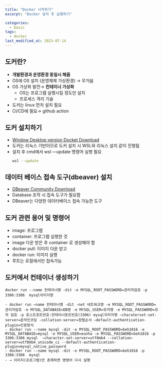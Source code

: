```yaml
---
title: "Docker 시작하기"
excerpt: "Docker 설치 후 실행하기"

categories:
  - basic
tags:
  - docker
last_modified_at: 2023-07-14
---
```


## 도커란?

- **개발환경과 운영환경 동일시 해줌**
- OS에 OS 설치 (운영체제 가상환경) → 무거움
- OS 가상화 발전→ **컨테이너 가상화**
    - OS는 프로그램 실행시킬 정도만 설치
    - 프로세스 격리 기술
- 도커는 linux 먼저 설치 필요
- CI/CD에 필요→ github action


## 도커 설치하기
- [Window Desktop version Docket Download](https://www.docker.com/products/docker-desktop/)
- 도커는 리눅스 기반이므로 도커 설치 시 WSL와 리눅스 설치 같이 진행됨
- 설치 후 cmd에서 wsl —update 명령어 실행 필요    
    ```bash
    wsl --update
    ```
## 데이터 베이스 접속 도구(dbeaver) 설치
- [DBeaver Community Download](https://dbeaver.io/download/)
- Database 조작 시 접속 도구가 필요함
- DBeaver는 다양한 데이터베이스 접속 가능한 도구

## 도커 관련 용어 및 명령어
- image: 프로그램
- container: 프로그램 실행한 것
- image 다운 받은 후 container 로 생성해야 함
- docker pull: 이미지 다운 받고
- docker run: 이미지 실행
- 루트는 로컬에서만 접속가능

## 도커에서 컨테이너 생성하기

```shell
docker run --name 컨테이너명 -dit -e MYSQL_ROOT_PASSWORD=관리자암호 -p 3306:3306  mysql이미지명
```

    - docker run —name 컨테이너명 -dit -net 네트워크명 -e MYSQL_ROOT_PASSWORD=관리자암호 -e MYSQL_DATABASE=DB명 -e MYSQL_USER=유저명 -e MYSQL_PASSWORD=유저 암호 -p 호스트포트번호:컨테이너포트번호(3306) mysql이미지명 —charaterset-set-server=문자인코딩 -collation-server=정렬순서 —default-authentication-plugin=인증방식
    - docker run --name mysql -dit -e MYSQL_ROOT_PASSWORD=beh1016 -e MYSQL_DATABASE=mysql -e MYSQL_USER=eunha -e MYSQL_PASSWORD=beh1016 -p 3306:3306 mysql  —character-set-server=utf8mb4 --collation-server=utf8mb4_unicode_ci --default-authentication-plugin=mysql_native_password
    - docker run --name mysql -dit -e MYSQL_ROOT_PASSWORD=beh1016 -p 3306:3306  mysql
    - → 이미지(프로그램)만 존재하면 명령어 다시 실행